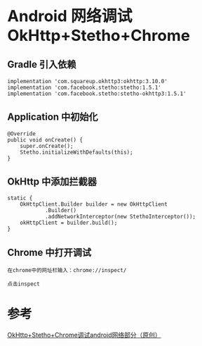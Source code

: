 <h1 style="font-size: 2.5em;"> Android 网络调试 OkHttp+Stetho+Chrome</h1>
 





## Gradle 引入依赖
`````
implementation 'com.squareup.okhttp3:okhttp:3.10.0'
implementation 'com.facebook.stetho:stetho:1.5.1'
implementation 'com.facebook.stetho:stetho-okhttp3:1.5.1'
`````

## Application 中初始化
`````
@Override
public void onCreate() {
    super.onCreate();
    Stetho.initializeWithDefaults(this);
}
`````

## OkHttp 中添加拦截器

`````
static {
    OkHttpClient.Builder builder = new OkHttpClient
            .Builder()
            .addNetworkInterceptor(new StethoInterceptor());
    okHttpClient = builder.build();
}
`````

## Chrome 中打开调试

    在chrome中的网址栏输入：chrome://inspect/

    点击inspect
    
    
# 参考

[OkHttp+Stetho+Chrome调试android网络部分（原创）](http://www.itboth.com/d/63If6n/android)